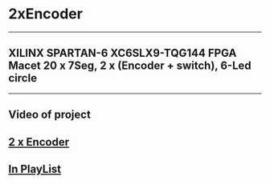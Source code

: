 # 2xEncoder
---

## XILINX SPARTAN-6 XC6SLX9-TQG144 FPGA Macet 20 x 7Seg, 2 x (Encoder + switch), 6-Led circle
---

Video of project
---

<a href="https://youtu.be/MyaaoBl5Cfc">2 x Encoder</a>
---

<a href="https://www.youtube.com/watch?v=MyaaoBl5Cfc&list=PLEZw5HKlwBuJWFvtcRAYLoRZLov-5MSON&index=2">In PlayList</a>
---


